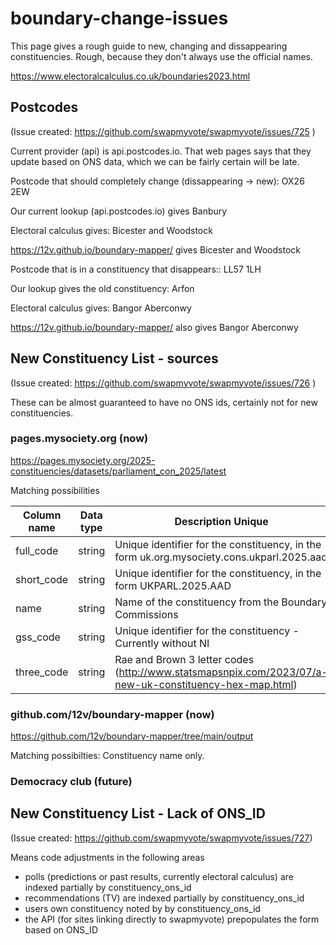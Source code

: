 # boundary-change-issues

This page gives a rough guide to new, changing and dissappearing constituencies. Rough, because they don't always use the official names.

https://www.electoralcalculus.co.uk/boundaries2023.html

## Postcodes

(Issue created: https://github.com/swapmyvote/swapmyvote/issues/725 )

Current provider (api) is api.postcodes.io. That web pages says that they update based on ONS data, which we can be fairly certain will be late.

Postcode that should completely change (dissappearing -> new): OX26 2EW

Our current lookup (api.postcodes.io) gives Banbury

Electoral calculus gives: Bicester and Woodstock

https://12v.github.io/boundary-mapper/ gives Bicester and Woodstock

Postcode that is in a constituency that disappears:: LL57 1LH

Our lookup gives the old constituency: Arfon

Electoral calculus gives: Bangor Aberconwy

https://12v.github.io/boundary-mapper/ also gives Bangor Aberconwy

## New Constituency List - sources

(Issue created: https://github.com/swapmyvote/swapmyvote/issues/726 )

These can be almost guaranteed to have no ONS ids, certainly not for new constituencies.

### pages.mysociety.org (now)

https://pages.mysociety.org/2025-constituencies/datasets/parliament_con_2025/latest

Matching possibilities

| Column name | Data type | Description Unique                                                                                     | Required values |
| ----------- | --------- | ------------------------------------------------------------------------------------------------------ | --------------- |
| full_code   | string    | Unique identifier for the constituency, in the form uk.org.mysociety.cons.ukparl.2025.aad              | Yes             |
| short_code  | string    | Unique identifier for the constituency, in the form UKPARL.2025.AAD                                    | Yes             |
| name        | string    | Name of the constituency from the Boundary Commissions                                                 | Yes             |
| gss_code    | string    | Unique identifier for the constituency - Currently without NI                                          | No              |
| three_code  | string    | Rae and Brown 3 letter codes (http://www.statsmapsnpix.com/2023/07/a-new-uk-constituency-hex-map.html) | Yes             |

### github.com/12v/boundary-mapper (now)

https://github.com/12v/boundary-mapper/tree/main/output

Matching possibilties: Constituency name only.

### Democracy club (future)

## New Constituency List - Lack of ONS_ID

(Issue created: https://github.com/swapmyvote/swapmyvote/issues/727)

Means code adjustments in the following areas

- polls (predictions or past results, currently electoral calculus) are indexed partially by constituency_ons_id
- recommendations (TV) are indexed partially by constituency_ons_id
- users own constituency noted by by constituency_ons_id
- the API (for sites linking directly to swapmyvote) prepopulates the form based on ONS_ID
